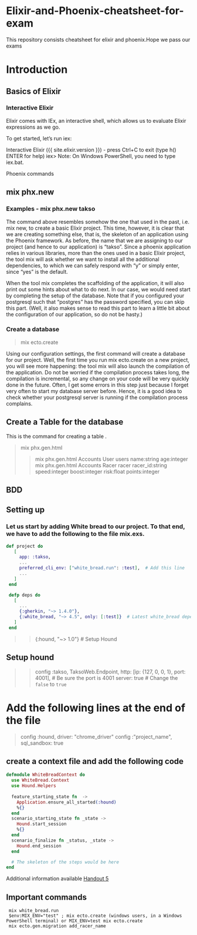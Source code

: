 # Elixir-and-Phoenix-cheatsheet-for-exam
This repository consists cheatsheet for elixir and phoenix.Hope we pass our exams

# Introduction

## Basics of Elixir

### Interactive Elixir
Elixir comes with IEx, an interactive shell, which allows us to evaluate Elixir expressions as we go.

To get started, let’s run iex:

  Interactive Elixir ({{ site.elixir.version }}) - press Ctrl+C to exit (type h() ENTER for help) 
      iex>
Note: On Windows PowerShell, you need to type iex.bat.


Phoenix commands

## mix phx.new 

### Examples - mix phx.new takso 

The command above resembles somehow the one that used in the past, i.e. mix new, to create a basic Elixir project. This time, however, it is clear that we are creating something else, that is, the skeleton of an application using the Phoenix framework. As before, the name that we are assigning to our project (and hence to our application) is “takso”. Since a phoenix application relies in various libraries, more than the ones used in a basic Elixir project, the tool mix will ask whether we want to install all the additional dependencies, to which we can safely respond with “y” or simply enter, since “yes” is the default.

When the tool mix completes the scaffolding of the application, it will also print out some hints about what to do next. In our case, we would need start by completing the setup of the database. Note that if you configured your postgresql such that “postgres” has the password specified, you can skip this part. (Well, it also makes sense to read this part to learn a little bit about the configuration of our application, so do not be hasty.)

### Create a database
> mix ecto.create

Using our configuration settings, the first command will create a database for our project. Well, the first time you run mix ecto.create on a new project, you will see more happening: the tool mix will also launch the compilation of the application. Do not be worried if the compilation process takes long, the compilation is incremental, so any change on your code will be very quickly done in the future. Often, I get some errors in this step just because I forget very often to start my database server before. Hence, it is a good idea to check whether your postgresql server is running if the compilation process complains.

## Create a Table for the database
This is the command for creating a table .
> mix phx.gen.html
>> mix phx.gen.html Accounts User users name:string age:integer
>> mix phx.gen.html Accounts Racer racer racer_id:string speed:integer boost:integer risk:float points:integer





## BDD

## Setting up

### Let us start by adding White bread to our project. To that end, we have to add the following to the file mix.exs.

 ``` elixir
 def project do
    [
      app: :takso,
      ...
      preferred_cli_env: ["white_bread.run": :test],  # Add this line
      ...
    ]
  end

  defp deps do
    [
      ...
      {:gherkin, "~> 1.4.0"},  
      {:white_bread, "~> 4.5", only: [:test]}  # Latest white_bread dependency
    ]
  end
```
>> {:hound, "~> 1.0"} # Setup Hound
## Setup hound 
>> config :takso, TaksoWeb.Endpoint,
  http: [ip: {127, 0, 0, 1}, port: 4001],  # Be sure the port is 4001
  server: true  # Change the `false` to `true`

# Add the following lines at the end of the file
> config :hound, driver: "chrome_driver"
> config :"project_name", sql_sandbox: true 

## create a context file and add the following code
```elixir
defmodule WhiteBreadContext do
  use WhiteBread.Context
  use Hound.Helpers
  
  feature_starting_state fn  ->
    Application.ensure_all_started(:hound)
    %{}
  end
  scenario_starting_state fn _state ->
    Hound.start_session
    %{}
  end
  scenario_finalize fn _status, _state -> 
    Hound.end_session
  end

  # The skeleton of the steps would be here
end
```

Additional information available  [Handout 5](https://orlenyslp.gitlab.io/ASD/notes/lecture6/) 

## Important commands
~~~
 mix white_bread.run
 $env:MIX_ENV="test" ; mix ecto.create (windows users, in a Windows PowerShell terminal) or MIX_ENV=test mix ecto.create
 mix ecto.gen.migration add_racer_name
~~~

